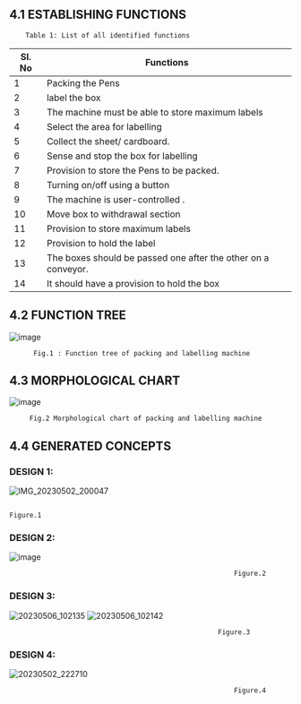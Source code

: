 ## 4.1 ESTABLISHING FUNCTIONS
        Table 1: List of all identified functions
|Sl. No | Functions|
|-------|----------|
 1 | Packing the Pens
 2 | label the box
3 |The machine must be able to store maximum labels
4 | Select the area for labelling
5 | Collect the sheet/ cardboard.
6 | Sense and stop the box for labelling
7 | Provision to store the Pens to be packed.
8 | Turning on/off using a button
9 | The machine is user-controlled .
10 | Move box to withdrawal section
11 | Provision to store maximum labels
12 | Provision to hold the label
13|The boxes should be passed one after the other on a conveyor.
14|It should have a provision to hold the box


## 4.2 FUNCTION TREE
![image](https://user-images.githubusercontent.com/131193839/236005897-57b2ed4d-13e0-4226-a780-0b862ee91ba5.png)
           
          Fig.1 : Function tree of packing and labelling machine

## 4.3 MORPHOLOGICAL CHART
![image](https://user-images.githubusercontent.com/131193839/235206410-9cfede2a-fe7d-4006-afe4-3a0bf42d98cd.png)
            
         Fig.2 Morphological chart of packing and labelling machine
## 4.4 GENERATED CONCEPTS
### DESIGN 1:
![IMG_20230502_200047](https://user-images.githubusercontent.com/131193839/235723549-1c26f59c-cb9a-4fbe-8df5-6b9662a9d949.jpg)

                                                                    Figure.1
### DESIGN 2:
![image](https://user-images.githubusercontent.com/131193839/235724271-126fd55f-8718-4506-a614-5013cc826c8e.png)
           
                                                            Figure.2

### DESIGN 3:

![20230506_102135](https://user-images.githubusercontent.com/131193839/236601885-69dc70ef-bd3f-41e7-9924-1e017af7da93.jpg)
![20230506_102142](https://user-images.githubusercontent.com/131193839/236602023-90f7ce8d-5f2a-401e-9aca-170d5541cd9a.jpg)


                                                        Figure.3

### DESIGN 4:
![20230502_222710](https://user-images.githubusercontent.com/131193839/235735439-3bd2018d-d616-46c6-9c14-495b45080dd9.jpg)

                                                            Figure.4


